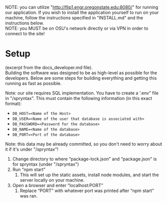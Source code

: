 NOTE: you can utilize "http://flip1.engr.oregonstate.edu:8080/" for running our application. If you wish to install the application yourself to run on your machine, follow the instructions specified in "INSTALL.md" and the instructions below.  
NOTE: you MUST be on OSU's network directly or via VPN in order to connect to the site!

# Setup
(excerpt from the docs_developer.md file).  
Building the software was designed to be as high-level as possible for the developers. Below are some steps for building everything and getting this running as fast as possible.    

Note: our site requires SQL implementation. You have to create a ‘.env” file in "/spryntax". This must contain the following information (in this exact format):  
- `DB_HOST=<Name of the Host>`  
- `DB_USER=<Name of the user that database is associated with>`  
- `DB_PASSWORD=<Password for the database>`  
- `DB_NAME=<Name of the database>`  
- `DB_PORT=<Port of the database>`    

Note: this data may be already committed, so you don't need to worry about it if it's under "/spryntax"!

1. Change directory to where “package-lock.json” and “package.json” is for spryntax (under "/spryntax")
2. Run “npm start”  
   1. This will set up the static assets, install node modules, and start the server locally on your machine.  
3. Open a browser and enter “localhost:PORT”  
   1. Replace “PORT” with whatever port was printed after “npm start” was ran.